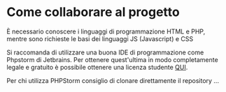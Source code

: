 # Come collaborare al progetto

 È necessario conoscere i linguaggi di programmazione HTML e PHP, mentre sono richieste le basi dei linguaggi JS (Javascript) e CSS
 
 Si raccomanda di utilizzare una buona IDE di programmazione come Phpstorm di Jetbrains. Per ottenere quest'ultima in modo completamente legale e gratuito è possibile ottenere una licenza studente <a href="https://www.jetbrains.com/student/" alt="Ottieni una licenza studente gratuita per i prodotti Jetbrains!">QUI</a>.
 
 Per chi utilizza PHPStorm consiglio di clonare direttamente il repository ...

